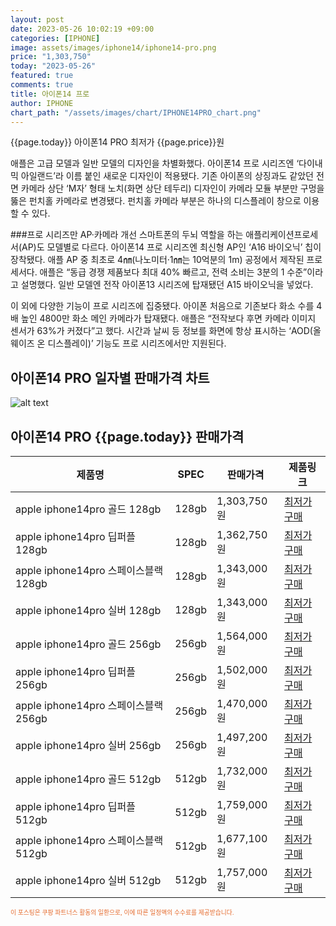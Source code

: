 ```yaml
---
layout: post
date: 2023-05-26 10:02:19 +09:00
categories: [IPHONE]
image: assets/images/iphone14/iphone14-pro.png
price: "1,303,750"
today: "2023-05-26"
featured: true
comments: true
title: 아이폰14 프로
author: IPHONE
chart_path: "/assets/images/chart/IPHONE14PRO_chart.png"
---
```


{{page.today}} 아이폰14 PRO 최저가 {{page.price}}원

애플은 고급 모델과 일반 모델의 디자인을 차별화했다. 아이폰14 프로 시리즈엔 ‘다이내믹 아일랜드’라 이름 붙인 새로운 디자인이 적용됐다. 기존 아이폰의 상징과도 같았던 전면 카메라 상단 ‘M자’ 형태 노치(화면 상단 테두리) 디자인이 카메라 모듈 부분만 구멍을 뚫은 펀치홀 카메라로 변경됐다. 펀치홀 카메라 부분은 하나의 디스플레이 창으로 이용할 수 있다.

###프로 시리즈만 AP·카메라 개선
스마트폰의 두뇌 역할을 하는 애플리케이션프로세서(AP)도 모델별로 다르다. 아이폰14 프로 시리즈엔 최신형 AP인 ‘A16 바이오닉’ 칩이 장착됐다. 애플 AP 중 최초로 4㎚(나노미터·1㎚는 10억분의 1m) 공정에서 제작된 프로세서다. 애플은 “동급 경쟁 제품보다 최대 40% 빠르고, 전력 소비는 3분의 1 수준”이라고 설명했다. 일반 모델엔 전작 아이폰13 시리즈에 탑재됐던 A15 바이오닉을 넣었다.

이 외에 다양한 기능이 프로 시리즈에 집중됐다. 아이폰 처음으로 기존보다 화소 수를 4배 높인 4800만 화소 메인 카메라가 탑재됐다. 애플은 “전작보다 후면 카메라 이미지 센서가 63%가 커졌다”고 했다. 시간과 날씨 등 정보를 화면에 항상 표시하는 ‘AOD(올웨이즈 온 디스플레이)’ 기능도 프로 시리즈에서만 지원된다.

## 아이폰14 PRO 일자별 판매가격 차트
![alt text]({{page.chart_path}} "아이폰14 PRO 판매가격 차트")

## 아이폰14 PRO {{page.today}} 판매가격
<main>
<table id="rwd-table-large">
  <thead>
    <tr>
      <th>제품명</th>
      <th>SPEC</th>
      <th>판매가격</th>
      <th>제품링크</th>
    </tr>
  </thead>
  <tbody><tr>
        <td>apple iphone14pro 골드 128gb </td>
        <td>128gb</td>
        <td>1,303,750원</td>
        <td><a href='https://link.coupang.com/a/SOYqH' target='_blank'>최저가구매</a></td>
        </tr><tr>
        <td>apple iphone14pro 딥퍼플 128gb </td>
        <td>128gb</td>
        <td>1,362,750원</td>
        <td><a href='https://link.coupang.com/a/SOYs5' target='_blank'>최저가구매</a></td>
        </tr><tr>
        <td>apple iphone14pro 스페이스블랙 128gb </td>
        <td>128gb</td>
        <td>1,343,000원</td>
        <td><a href='https://link.coupang.com/a/SOYvt' target='_blank'>최저가구매</a></td>
        </tr><tr>
        <td>apple iphone14pro 실버 128gb </td>
        <td>128gb</td>
        <td>1,343,000원</td>
        <td><a href='https://link.coupang.com/a/SOYxD' target='_blank'>최저가구매</a></td>
        </tr><tr>
        <td>apple iphone14pro 골드 256gb </td>
        <td>256gb</td>
        <td>1,564,000원</td>
        <td><a href='https://link.coupang.com/a/SOYzH' target='_blank'>최저가구매</a></td>
        </tr><tr>
        <td>apple iphone14pro 딥퍼플 256gb </td>
        <td>256gb</td>
        <td>1,502,000원</td>
        <td><a href='https://link.coupang.com/a/SOYCd' target='_blank'>최저가구매</a></td>
        </tr><tr>
        <td>apple iphone14pro 스페이스블랙 256gb </td>
        <td>256gb</td>
        <td>1,470,000원</td>
        <td><a href='https://link.coupang.com/a/SOYEY' target='_blank'>최저가구매</a></td>
        </tr><tr>
        <td>apple iphone14pro 실버 256gb </td>
        <td>256gb</td>
        <td>1,497,200원</td>
        <td><a href='https://link.coupang.com/a/SOYLE' target='_blank'>최저가구매</a></td>
        </tr><tr>
        <td>apple iphone14pro 골드 512gb </td>
        <td>512gb</td>
        <td>1,732,000원</td>
        <td><a href='https://link.coupang.com/a/SOYNI' target='_blank'>최저가구매</a></td>
        </tr><tr>
        <td>apple iphone14pro 딥퍼플 512gb </td>
        <td>512gb</td>
        <td>1,759,000원</td>
        <td><a href='https://link.coupang.com/a/SOYPE' target='_blank'>최저가구매</a></td>
        </tr><tr>
        <td>apple iphone14pro 스페이스블랙 512gb </td>
        <td>512gb</td>
        <td>1,677,100원</td>
        <td><a href='https://link.coupang.com/a/SOYRG' target='_blank'>최저가구매</a></td>
        </tr><tr>
        <td>apple iphone14pro 실버 512gb </td>
        <td>512gb</td>
        <td>1,757,000원</td>
        <td><a href='https://link.coupang.com/a/SOYUa' target='_blank'>최저가구매</a></td>
        </tr></tbody>
</table>
</main>
<div style="color:#e56a2c;font-size: 0.7em;" >
이 포스팅은 쿠팡 파트너스 활동의 일환으로, 이에 따른 일정액의 수수료를 제공받습니다.
</div>

